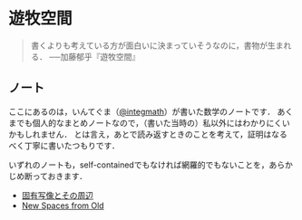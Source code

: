 # **遊牧空間**

> 書くよりも考えている方が面白いに決まっていそうなのに，書物が生まれる．
> ──加藤郁乎『遊牧空間』

## ノート

ここにあるのは，いんてぐま（[@integmath](https://twitter.com/integmath)）が書いた数学のノートです．
あくまでも個人的なまとめノートなので，（書いた当時の）私以外にはわかりにくいかもしれません．
とは言え，あとで読み返すときのことを考えて，証明はなるべく丁寧に書いたつもりです．

いずれのノートも，self-containedでもなければ網羅的でもないことを，あらかじめ断っておきます．　

* [固有写像とその周辺](proper-map.md)
* [New Spaces from Old](nsfo.md) 